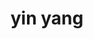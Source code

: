 ---
layout: symbols
title: yin yang
emoji: yin_yang
permalink: ☯.html
image: assets/img/3moji/yin_yang.png
---